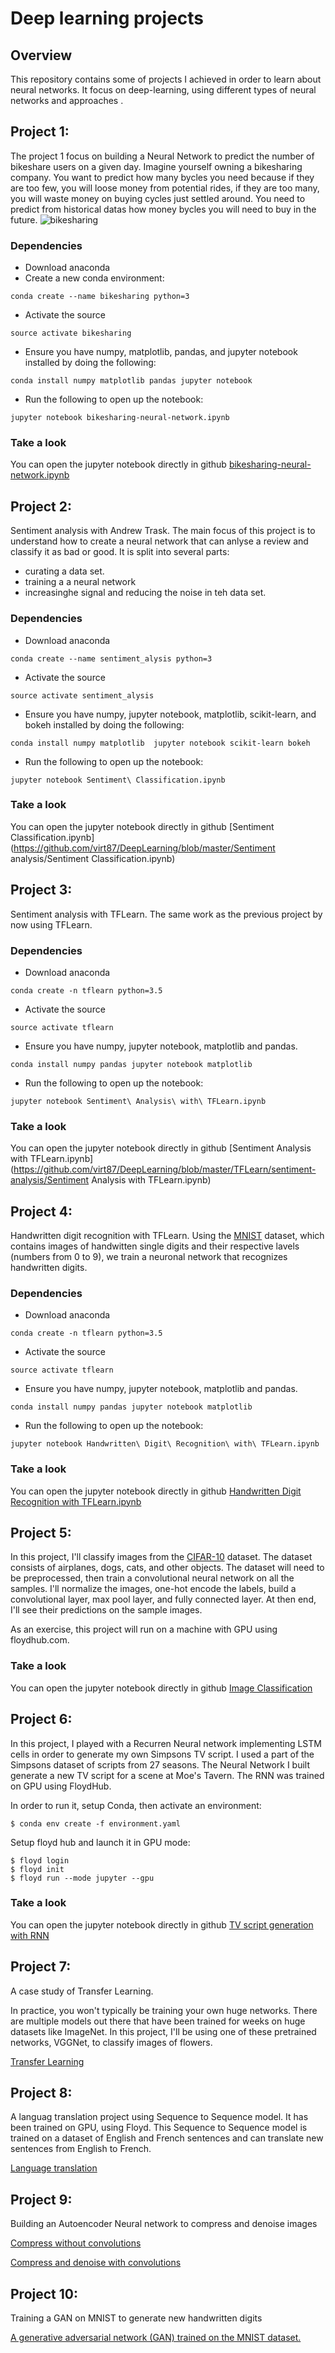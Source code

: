 # Deep learning projects

## Overview 

This repository contains some of projects I achieved  in order to learn about neural networks. It focus on deep-learning, using different types of neural networks and approaches .

## Project 1:

The project 1 focus on building a Neural Network to predict the number of bikeshare users on a given day. Imagine yourself owning a bikesharing company. You want to predict how many bycles you need because if they are too few, you will loose money from potential rides, if they are too many, you will waste money on buying cycles just settled around.  You need to predict from historical datas how money bycles you will need to buy in the future.
![bikesharing](https://github.com/virt87/DeepLearning/blob/master/Bikeshare-neural-network/bikesharing.png)

### Dependencies

* Download anaconda
* Create a new conda environment:
```
conda create --name bikesharing python=3
```
* Activate the source
```
source activate bikesharing
```
* Ensure you have numpy, matplotlib, pandas, and jupyter notebook installed by doing the following:
```
conda install numpy matplotlib pandas jupyter notebook
```
* Run the following to open up the notebook:
```
jupyter notebook bikesharing-neural-network.ipynb
```
### Take a look
You can open the jupyter notebook directly in github [bikesharing-neural-network.ipynb](https://github.com/virt87/DeepLearning/blob/master/Bikeshare-neural-network/bikesharing-neural-network.ipynb)

## Project 2:
Sentiment analysis with Andrew Trask. The main focus of this project is to understand how to create a neural network that can anlyse a review and classify it as bad or good.
It is split into several parts:
- curating a data set.
- training a a neural network
- increasinghe signal and reducing the noise in teh data set.

### Dependencies

* Download anaconda
```
conda create --name sentiment_alysis python=3
```

* Activate the source
```
source activate sentiment_alysis
```
* Ensure you have numpy, jupyter notebook, matplotlib, scikit-learn, and bokeh installed by doing the following:
```
conda install numpy matplotlib  jupyter notebook scikit-learn bokeh
```
* Run the following to open up the notebook:
```
jupyter notebook Sentiment\ Classification.ipynb
```


### Take a look
You can open the jupyter notebook directly in github [Sentiment Classification.ipynb](https://github.com/virt87/DeepLearning/blob/master/Sentiment analysis/Sentiment Classification.ipynb)


## Project 3:
Sentiment analysis with TFLearn. The same work as the previous project by now using TFLearn.

### Dependencies

* Download anaconda
```
conda create -n tflearn python=3.5
```

* Activate the source
```
source activate tflearn
```
* Ensure you have numpy, jupyter notebook, matplotlib and pandas.
```
conda install numpy pandas jupyter notebook matplotlib
```
* Run the following to open up the notebook:
```
jupyter notebook Sentiment\ Analysis\ with\ TFLearn.ipynb
```

### Take a look
You can open the jupyter notebook directly in github [Sentiment Analysis with TFLearn.ipynb](https://github.com/virt87/DeepLearning/blob/master/TFLearn/sentiment-analysis/Sentiment Analysis with TFLearn.ipynb)



## Project 4:
Handwritten digit recognition with TFLearn. Using the [MNIST](http://yann.lecun.com/exdb/mnist/) dataset, which contains images of handwitten single digits and their respective lavels (numbers from 0 to 9), we train a neuronal network that recognizes handwritten digits.

### Dependencies

* Download anaconda
```
conda create -n tflearn python=3.5
```

* Activate the source
```
source activate tflearn
```
* Ensure you have numpy, jupyter notebook, matplotlib and pandas.
```
conda install numpy pandas jupyter notebook matplotlib
```
* Run the following to open up the notebook:
```
jupyter notebook Handwritten\ Digit\ Recognition\ with\ TFLearn.ipynb
```

### Take a look
You can open the jupyter notebook directly in github [Handwritten Digit Recognition with TFLearn.ipynb](https://github.com/virt87/DeepLearning/blob/master/TFLearn/Handwritten%20Digit%20Recognition/Handwritten%20Digit%20Recognition%20with%20TFLearn.ipynb)

## Project 5:
In this project, I'll classify images from the [CIFAR-10](https://www.cs.toronto.edu/~kriz/cifar.html) dataset. The dataset consists of airplanes, dogs, cats, and other objects. The dataset will need to be preprocessed, then train a convolutional neural network on all the samples. I'll normalize the images, one-hot encode the labels, build a convolutional layer, max pool layer, and fully connected layer. At then end, I'll see their predictions on the sample images.

As an exercise, this project will run on a machine with GPU using floydhub.com.

### Take a look
You can open the jupyter notebook directly in github [Image Classification](https://github.com/sbatururimi/DeepLearning/blob/master/Image%20Classification/dlnd_image_classification.ipynb)


## Project 6:
In this project, I played with a Recurren Neural network implementing LSTM cells in order to generate my own Simpsons TV script. I used a part of the Simpsons dataset of scripts from 27 seasons. The Neural Network I built  generate a new TV script for a scene at Moe's Tavern. The RNN was trained on GPU using FloydHub.

In order to run it, setup Conda, then activate an environment:
```
$ conda env create -f environment.yaml
```
Setup floyd hub and launch it in GPU mode:
```
$ floyd login
$ floyd init
$ floyd run --mode jupyter --gpu
```

### Take a look
You can open the jupyter notebook directly in github 
 [TV script generation with RNN](https://github.com/sbatururimi/DeepLearning/blob/master/tv-script-generation/dlnd_tv_script_generation.ipynb)

## Project 7:
A case study of Transfer Learning.

In practice, you won't typically be training your own huge networks. There are multiple models out there that have been trained for weeks on huge datasets like ImageNet. In this project, I'll be using one of these pretrained networks, VGGNet, to classify images of flowers.

[Transfer Learning](https://github.com/sbatururimi/DeepLearning/blob/master/transfer-learning/Transfer_Learning.ipynb)

## Project 8:

A languag translation project using Sequence to Sequence model. It has been trained on  GPU, using Floyd.
This Sequence to Sequence model is trained on a dataset of English and French sentences and can translate new sentences from English to French.

[Language translation](https://github.com/sbatururimi/DeepLearning/blob/master/language-translation/dlnd_language_translation.ipynb)


## Project 9: 
Building an Autoencoder Neural network to compress and denoise images

[Compress without convolutions](https://github.com/sbatururimi/DeepLearning/blob/master/autoencoder/Simple_Autoencoder.ipynb)

[Compress and denoise with convolutions](https://github.com/sbatururimi/DeepLearning/blob/master/autoencoder/Convolutional_Autoencoder.ipynb)

## Project 10:
Training a GAN on MNIST to generate new handwritten digits

[A generative adversarial network (GAN) trained on the MNIST dataset.](https://github.com/sbatururimi/DeepLearning/blob/master/gan_mnist/Intro_to_GANs_Exercises.ipynb)
